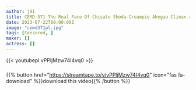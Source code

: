 ```yaml
---
author: j91
title: CEMD-371 The Real Face Of Chisato Shoda-Creampie Ahegao Climax 4SEX-
date: 2023-07-22T00:00:00Z
image: "cemd371pl.jpg"
tags: [Censored, ]
maker: []
actress: []
---
```



{{< youtubepl vPPljMzw74I4vq0 >}}
###

{{% button href="https://streamtape.to/v/vPPljMzw74I4vq0" icon="fas fa-download" %}}download this video{{% /button %}}
